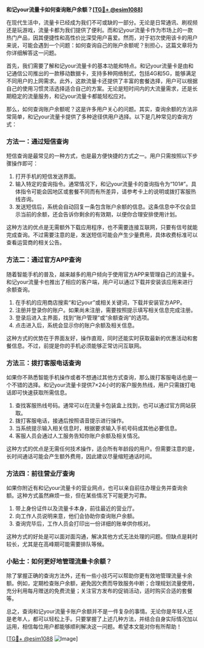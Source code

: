 **和记your流量卡如何查询账户余额？[[TG💪+ @esim1088](https://t.me/s/esim1088)]**

在现代生活中，流量卡已经成为我们不可或缺的一部分。无论是日常通讯、刷视频还是玩游戏，流量卡都为我们提供了便利。而和记your流量卡作为市场上的一款热门产品，因其便捷性和高性价比深受用户喜爱。然而，对于初次使用该卡的用户来说，可能会遇到一个问题：如何查询自己的账户余额呢？别担心，这篇文章将为你详细解答这一问题。

首先，我们需要了解和记your流量卡的基本功能和特点。和记your流量卡是由和记通信公司推出的一款移动数据卡，支持多种网络制式，包括4G和5G，能够满足不同用户的上网需求。此外，这款流量卡还提供了丰富的套餐选择，用户可以根据自己的使用习惯灵活选择适合自己的方案。无论是短时间内的大流量需求，还是长期稳定的流量服务，和记your流量卡都能轻松应对。

那么，如何查询账户余额呢？这是许多用户关心的问题。其实，查询余额的方法非常简单，和记your流量卡提供了多种途径供用户选择。以下是几种常见的查询方式：

### 方法一：通过短信查询

短信查询是最常见的一种方式，也是最方便快捷的方式之一。用户只需按照以下步骤操作即可：

1. 打开手机的短信发送界面。
2. 输入特定的查询指令。通常情况下，和记your流量卡的查询指令为“101#”。具体指令可能会因地区或套餐不同而有所差异，请参考卡上的说明或拨打客服热线咨询。
3. 发送短信后，系统会自动回复一条包含账户余额的信息。这条信息中不仅会显示当前的余额，还会告诉你剩余的有效期，以便你合理安排使用计划。

这种方法的优点是无需额外下载应用程序，也不需要连接互联网，只要有信号就能完成查询。不过需要注意的是，发送短信可能会产生少量费用，具体收费标准可以查看运营商的相关公告。

### 方法二：通过官方APP查询

随着智能手机的普及，越来越多的用户倾向于使用官方APP来管理自己的流量卡。和记your流量卡也推出了相应的客户端，用户可以通过下载并安装该应用来进行余额查询。

1. 在手机的应用商店搜索“和记your”或相关关键词，下载并安装官方APP。
2. 注册并登录你的账户。如果尚未注册，需要按照提示填写相关信息完成注册。
3. 登录后进入主界面，找到“账户管理”或“余额查询”的选项。
4. 点击进入后，系统会显示你的账户余额及相关信息。

这种方式的优势在于界面友好，操作直观，同时还能实时获取最新的优惠活动和套餐信息。不过，前提是你的手机必须能够正常访问互联网。

### 方法三：拨打客服电话查询

如果你不熟悉智能手机操作或者不想通过其他方式查询，那么拨打客服电话也是一个不错的选择。和记your流量卡提供7×24小时的客户服务热线，用户只需拨打电话即可快速获取所需信息。

1. 查找客服热线号码。通常可以在流量卡包装盒上找到，也可以通过官方网站获取。
2. 拨打客服电话，接通后按照语音提示进行操作。
3. 当系统提示输入相关信息时，根据要求输入手机号码或其他必要信息。
4. 客服人员会通过人工服务告知你账户余额及相关情况。

这种方式的优点是无需任何技术操作，适合所有年龄段的用户。但需要注意的是，长时间通话可能会产生额外费用，因此建议尽量缩短通话时间。

### 方法四：前往营业厅查询

如果你附近有和记your流量卡的营业网点，也可以亲自前往办理业务并查询余额。这种方式虽然麻烦一些，但在某些情况下可能更为可靠。

1. 带上身份证件以及流量卡本身，前往最近的营业厅。
2. 向工作人员说明来意，他们会协助你查询账户余额。
3. 查询完毕后，工作人员会打印出一份详细的账单供你核对。

这种方式的好处是可以面对面沟通，解决其他方式无法处理的问题。但缺点是耗时较长，尤其是在高峰期可能需要排队等候。

### 小贴士：如何更好地管理流量卡余额？

除了掌握正确的查询方法外，还有一些小技巧可以帮助你更有效地管理流量卡余额。例如，定期检查账户余额，避免因欠费而导致服务中断；合理规划流量使用，充分利用每月赠送的免费流量；关注官方发布的促销活动，适时购买合适的套餐等。

总之，查询和记your流量卡账户余额并不是一件复杂的事情。无论你是年轻人还是老年人，都可以轻松上手。只要掌握了上述几种方法，并结合自身实际情况加以运用，相信每位用户都能够顺利解决这一问题。希望本文能对你有所帮助！

[[TG💪+ @esim1088](https://t.me/s/esim1088) ![Image](https://i.postimg.cc/4NQfJmqS/Snipaste-2025-05-13-00-14-12.png)]